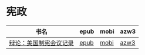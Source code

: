 # 宪政

| 书名 | epub | mobi | azw3 |
| --- | --- | --- | --- |
| [辩论：美国制宪会议记录](http://ct.dalanmei.com/f/31084289-571785129-44b184) | [epub](http://ct.dalanmei.com/f/31084289-571785129-44b184) | [mobi](http://ct.dalanmei.com/f/31084289-571451523-fa6a89) | [azw3](http://ct.dalanmei.com/f/31084289-571885379-ba5ff1) |
